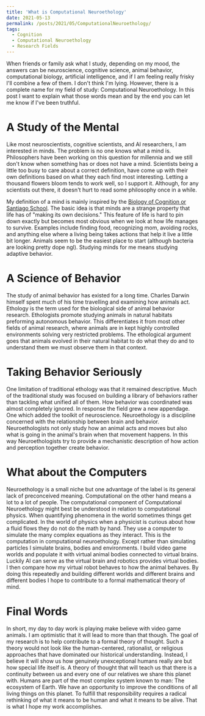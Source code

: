 ```yaml
---
title: 'What is Computational Neuroethology'
date: 2021-05-13
permalink: /posts/2021/05/ComputationalNeuroethology/
tags:
  - Cognition
  - Computational Neuroethology
  - Research Fields
---
```


When friends or family ask what I study, depending on my mood, the answers can be neuroscience, cognitive science,
animal behavior, computational biology, artificial intelligence, and if I am feeling really frisky I'll combine a few 
of them. I don't think I'm lying. However, there is a complete name for my
field of study: Computational Neuroethology. In this post I want to explain what those words mean and by the end 
you can let me know if I've been truthful.

A Study of the Mental
===============
Like most neuroscientists, cognitive scientists, and AI researchers, I am interested in minds. 
The problem is no one knows what a mind is. Philosophers have been working on this question 
for millennia and we still don't know when something has or does not have a mind. 
Scientists being a little too busy to care about a correct definition, have come up with 
their own definitions based on what they each find most interesting. 
Letting a thousand flowers bloom tends to work well, so I support it. Although, for any scientists
out there, it doesn't hurt to read some philosophy once in a while.

My definition of a mind is mainly inspired by the [Biology of Cognition or Santiago
School](https://en.wikipedia.org/wiki/Santiago_theory_of_cognition). The basic idea is
that minds are a strange property that life has of "making its own decisions." This feature of life
is hard to pin down exactly but becomes most obvious when we look at how life manages to survive. Examples
include finding food, recognizing mom, avoiding rocks, and anything else where a living being takes actions
that help it live a little bit longer. Animals seem to be the easiest place to start (although bacteria are
looking pretty dope ngl). Studying minds for me means studying adaptive behavior.

A Science of Behavior
=========
The study of animal behavior has existed for a long time. Charles Darwin himself spent much of his time travelling
and examining how animals act. Ethology is the term used for the biological side of animal behavior research. 
Ethologists promote studying animals in natural habitats preforming autonomous behavior. This differentiates it from 
most other fields of animal research, where animals are in kept highly controlled environments solving very 
restricted problems. The ethological argument goes that animals evolved in their natural habitat to do what they 
do and to understand them we must observe them in that context.

Taking Behavior Seriously
==========================
One limitation of traditional ethology was that it remained descriptive. Much of the traditional study was
focused on building a library of behaviors rather than tackling what unified all of them. How behavior was 
coordinated was almost completely ignored. In response the field grew a new appendage. One which
added the toolkit of neuroscience. Neuroethology is a discipline concerned with the relationship between brain
and behavior. Neuroethologists not only study how an animal acts and moves but also what is going in the animal's
brain when that movement happens. In this way Neuroethologists try to provide a mechanistic description of how action and
perception together create behavior.

What about the Computers
===========================
Neuroethology is a small niche but one advantage of the label is its general lack of preconceived meaning. Computational
on the other hand means a lot to a lot of people. The computational component of Computational Neuroethology might best 
be understood in relation to computational physics. When quantifying phenomena in the world sometimes things get complicated.
In the world of physics when a physicist is curious about how a fluid flows they do not do the math by hand. They use 
a computer to simulate the many complex equations as they interact. This is the computation in computational neuroethology. 
Except rather than simulating particles I simulate brains, bodies and environments. I build video game worlds and 
populate it with virtual animal bodies connected to virtual brains. 
Luckily AI can serve as the virtual brain and robotics provides virtual bodies. I then compare how 
my virtual robot behaves to how the animal behaves. By doing this 
repeatedly and building different worlds and different brains
and different bodies I hope to contribute to a formal mathematical theory of mind.

Final Words
==================
In short, my day to day work is playing make believe with video game animals.
I am optimistic that it will lead to more than that though. The goal of my 
research is to help contribute to a formal theory of thought. Such a theory would 
not look like the human-centered, rationalist, or religious approaches that have dominated
our historical understanding. Instead, I believe it will show us how genuinely unexceptional
humans really are but how special life itself is. A theory of thought that will teach us 
that there is a continuity between us and every one of our relatives we share this planet
with. Humans are part 
of the most complex system known to man: The ecosystem of Earth.
We have an opportunity to improve the conditions 
of all living things on this planet. To fulfill that 
responsibility requires a radical rethinking of what it means to be human and what it means to be alive. 
That is what I hope my work accomplishes.
